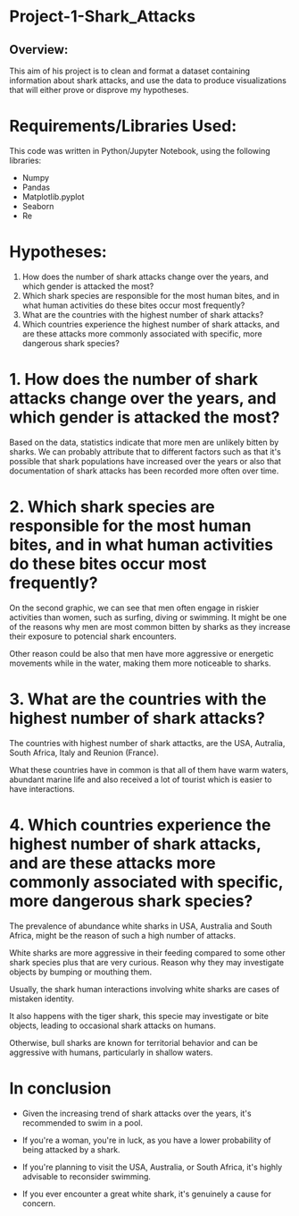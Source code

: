 # Project-1-Shark_Attacks

## Overview:

This aim of his project is to clean and format a dataset containing information about shark attacks, and use the data to produce visualizations that will either prove or disprove my hypotheses.

# Requirements/Libraries Used:

This code was written in Python/Jupyter Notebook, using the following libraries:

- Numpy
- Pandas
- Matplotlib.pyplot
- Seaborn
- Re 


# Hypotheses:

1. How does the number of shark attacks change over the years, and which gender is attacked the most?
2. Which shark species are responsible for the most human bites, and in what human activities do these bites occur most frequently?
3. What are the countries with the highest number of shark attacks?
4. Which countries experience the highest number of shark attacks, and are these attacks more commonly associated with specific, more dangerous shark species?

# 1. How does the number of shark attacks change over the years, and which gender is attacked the most?

Based on the data, statistics indicate that more men are unlikely bitten by sharks. We can probably attribute that to different factors such as that it's possible that shark populations have increased over the years or also that documentation of shark attacks has been recorded more often over time.

# 2. Which shark species are responsible for the most human bites, and in what human activities do these bites occur most frequently?

On the second graphic, we can see that men often engage in riskier activities than women, such as surfing, diving or swimming. It might be one of the reasons why men are most common bitten by sharks as they increase their exposure to potencial shark encounters.

Other reason could be also that men have more aggressive or energetic movements while in the water, making them more noticeable to sharks.

# 3. What are the countries with the highest number of shark attacks?

The countries with highest number of shark attactks, are the USA, Autralia, South Africa, Italy and Reunion (France). 

What these countries have in common is that all of them have warm waters, abundant marine life and also received a lot of tourist which is easier to have interactions.

# 4. Which countries experience the highest number of shark attacks, and are these attacks more commonly associated with specific, more dangerous shark species?

The prevalence of abundance white sharks in USA, Australia and South Africa, might be the reason of such a high number of attacks.

White sharks are more aggressive in their feeding compared to some other shark species plus that are very curious. Reason why they may investigate objects by bumping or mouthing them.

Usually, the shark human interactions involving white sharks are cases of mistaken identity.

It also happens with the tiger shark, this specie may investigate or bite objects, leading to occasional shark attacks on humans.

Otherwise, bull sharks are known for territorial behavior and can be aggressive with humans, particularly in shallow waters. 


# In conclusion

* Given the increasing trend of shark attacks over the years, it's recommended to swim in a pool.

* If you're a woman, you're in luck, as you have a lower probability of being attacked by a shark.

* If you're planning to visit the USA, Australia, or South Africa, it's highly advisable to reconsider swimming.

* If you ever encounter a great white shark, it's genuinely a cause for concern.
